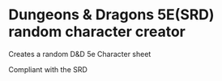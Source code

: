 # Dungeons & Dragons 5E(SRD) random character creator

Creates a random D&amp;D 5e Character sheet

Compliant with the SRD
